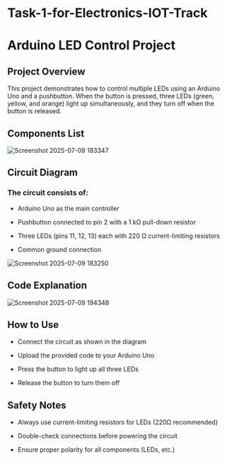 # Task-1-for-Electronics-IOT-Track
 
# Arduino LED Control Project

## Project Overview

This project demonstrates how to control multiple LEDs using an Arduino Uno and a pushbutton. When the button is pressed, three LEDs (green, yellow, and orange) light up simultaneously, and they turn off when the button is released.


## Components List

![Screenshot 2025-07-09 183347](https://github.com/user-attachments/assets/5edef725-ea6e-4c89-b303-a02962b67122)


## Circuit Diagram

### The circuit consists of:

- Arduino Uno as the main controller

- Pushbutton connected to pin 2 with a 1 kΩ pull-down resistor

- Three LEDs (pins 11, 12, 13) each with 220 Ω current-limiting resistors

- Common ground connection


![Screenshot 2025-07-09 183250](https://github.com/user-attachments/assets/979de07c-3726-43f7-bc59-6d985ae0b55b)



## Code Explanation

![Screenshot 2025-07-09 194348](https://github.com/user-attachments/assets/d1dab91e-c5c1-49df-944d-6e39d0fac1fc)


## How to Use

- Connect the circuit as shown in the diagram

- Upload the provided code to your Arduino Uno

- Press the button to light up all three LEDs

- Release the button to turn them off


## Safety Notes

- Always use current-limiting resistors for LEDs (220Ω recommended)

- Double-check connections before powering the circuit

- Ensure proper polarity for all components (LEDs, etc.)
